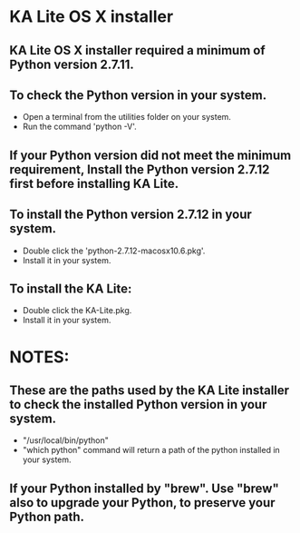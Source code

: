 KA Lite OS X installer
======================

## KA Lite OS X installer required a minimum of Python version 2.7.11.

## To check the Python version in your system.
* Open a terminal from the utilities folder on your system.
* Run the command 'python -V'.

## If your Python version did not meet the minimum requirement, Install the Python version 2.7.12 first before installing KA Lite.

## To install the Python version 2.7.12 in your system.
* Double click the 'python-2.7.12-macosx10.6.pkg'.
* Install it in your system.

## To install the KA Lite:
* Double click the KA-Lite.pkg.
* Install it in your system.


NOTES: 
=======================

## These are the paths used by the KA Lite installer to check the installed Python version in your system. 
* "/usr/local/bin/python"
* "which python" command will return a path of the python installed in your system.

## If your Python installed by "brew". Use "brew" also to upgrade your Python, to preserve your Python path.

